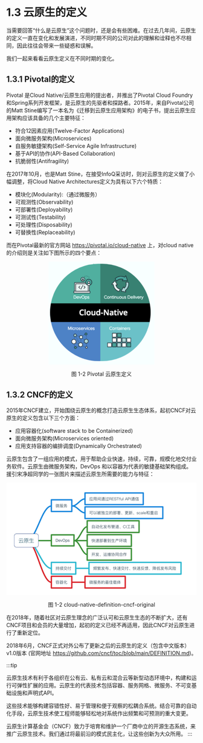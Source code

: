 # 1.3 云原生的定义

当需要回答“什么是云原生”这个问题时，还是会有些困难。在过去几年间，云原生的定义一直在变化和发展演进，不同时期不同的公司对此的理解和诠释也不尽相同，因此往往会带来一些疑惑和误解。

我们一起来看看云原生定义在不同时期的变化。

## 1.3.1 Pivotal的定义

Pivotal 是Cloud Native/云原生应用的提出者，并推出了Pivotal Cloud Foundry和Spring系列开发框架，是云原生的先驱者和探路者。2015年，来自Pivotal公司的Matt Stine编写了一本名为《迁移到云原生应用架构》的电子书，提出云原生应用架构应该具备的几个主要特征：

- 符合12因素应用(Twelve-Factor Applications)
- 面向微服务架构(Microservices)
- 自服务敏捷架构(Self-Service Agile Infrastructure)
- 基于API的协作(API-Based Collaboration)
- 抗脆弱性(Antifragility)

在2017年10月，也是Matt Stine，在接受InfoQ采访时，则对云原生的定义做了小幅调整，将Cloud Native Architectures定义为具有以下六个特质：

- 模块化(Modularity):（通过微服务）
- 可观测性(Observability)
- 可部署性(Deployability)
- 可测试性(Testability)
- 可处理性(Disposability)
- 可替换性(Replaceability)

而在Pivotal最新的官方网站 https://pivotal.io/cloud-native 上，对cloud native的介绍则是关注如下图所示的四个要点：

<div  align="center">
	<img src="../assets/cloud-native.png" width = "280"  align=center />
	<p>图 1-2 Pivotal 云原生定义</p>
</div>

## 1.3.2 CNCF的定义

2015年CNCF建立，开始围绕云原生的概念打造云原生生态体系，起初CNCF对云原生的定义包含以下三个方面：

- 应用容器化(software stack to be Containerized)
- 面向微服务架构(Microservices oriented)
- 应用支持容器的编排调度(Dynamically Orchestrated)

云原生包含了一组应用的模式，用于帮助企业快速，持续，可靠，规模化地交付业务软件。云原生由微服务架构，DevOps 和以容器为代表的敏捷基础架构组成。援引宋净超同学的一张图片来描述云原生所需要的能力与特征：

<div  align="center">
	<img src="../assets/cloud-native-definition-cncf-original.png" width = "580"  align=center />
	<p>图 1-2 cloud-native-definition-cncf-original</p>
</div>


在2018年，随着社区对云原生理念的广泛认可和云原生生态的不断扩大，还有CNCF项目和会员的大量增加，起初的定义已经不再适用，因此CNCF对云原生进行了重新定位。

2018年6月，CNCF正式对外公布了更新之后的云原生的定义（包含中文版本）v1.0版本 (官网地址 https://github.com/cncf/toc/blob/main/DEFINITION.md)。

:::tip <i></i>

云原生技术有利于各组织在公有云、私有云和混合云等新型动态环境中，构建和运行可弹性扩展的应用。云原生的代表技术包括容器、服务网格、微服务、不可变基础设施和声明式API。

这些技术能够构建容错性好、易于管理和便于观察的松耦合系统。结合可靠的自动化手段，云原生技术使工程师能够轻松地对系统作出频繁和可预测的重大变更。

云原生计算基金会（CNCF）致力于培育和维护一个厂商中立的开源生态系统，来推广云原生技术。我们通过将最前沿的模式民主化，让这些创新为大众所用。
:::



